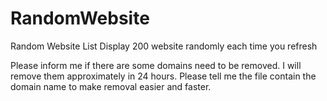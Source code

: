 # RandomWebsite

Random Website List
Display 200 website randomly each time you refresh

Please inform me if there are some domains need to be removed. I will remove them approximately in 24 hours.
Please tell me the file contain the domain name to make removal easier and faster.
